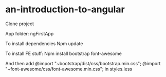 # an-introduction-to-angular

Clone project

App folder: ngFirstApp

To install dependencies
Npm update 

To install FE stuff:
Npm install bootstrap font-awesome 

And then add 
@import "~bootstrap/dist/css/bootstrap.min.css";
@import "~font-awesome/css/font-awesome.min.css";
in styles.less
